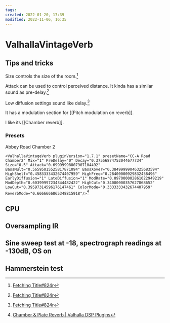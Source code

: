```yaml
---
tags: 
created: 2022-01-20, 17:39
modified: 2022-11-06, 16:35
---
```


# ValhallaVintageVerb

## Tips and tricks
Size controls the size of the room.[^2]

Attack can be used to control perceived distance. It kinda has a similar sound as pre-delay.[^2]

Low diffusion settings sound like delay.[^2]

It has a modulation section for [[Pitch modulation on reverb]].

I like its [[Chamber reverb]].

### Presets
Abbey Road Chamber 2

`<ValhallaVintageVerb pluginVersion="1.7.1" presetName="CC-A Road Chamber2" Mix="1" PreDelay="0" Decay="0.37556874752044677734" Size="0.5" Attack="0.69999998807907104492" BassMult="0.56595015525817871094" BassXover="0.38499999046325683594" HighShelf="0.4583333432674407959" HighFreq="0.28400000929832458496" EarlyDiffusion="1" LateDiffusion="1" ModRate="0.097000002861022949219" ModDepth="0.60399997234344482422" HighCut="0.34000000357627868652" LowCut="0.39597314596176147461" ColorMode="0.3333333432674407959" ReverbMode="0.6666666865348815918"/>`[^1]

## CPU

## Oversampling IR

## Sine sweep test at -18, spectrograph readings at -130dB, OS on

## Hammerstein test
[^1]: [Chamber & Plate Reverb | Valhalla DSP Plugins](https://valhalladsp.com/2017/05/23/chambers-and-plates-and-bears-oh-my/)
[^2]: [Fetching Title#824r](https://youtu.be/KaMg0_5bIho)